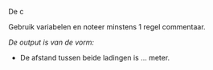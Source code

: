 De c

Gebruik variabelen en noteer minstens 1 regel commentaar.

*De output is van de vorm:*

- De afstand tussen beide ladingen is ... meter.
